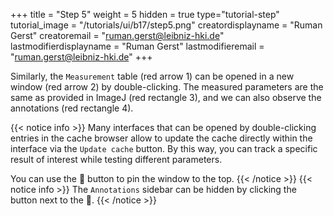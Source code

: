 +++
title = "Step 5"
weight = 5
hidden = true
type="tutorial-step"
tutorial_image = "/tutorials/ui/b17/step5.png"
creatordisplayname = "Ruman Gerst"
creatoremail = "ruman.gerst@leibniz-hki.de"
lastmodifierdisplayname = "Ruman Gerst"
lastmodifieremail = "ruman.gerst@leibniz-hki.de"
+++

Similarly, the `Measurement` table (red arrow 1) can be opened in a new window (red arrow 2) by double-clicking. The measured parameters are the same as provided in ImageJ (red rectangle 3), and we can also observe the annotations (red rectangle 4).

{{< notice info >}}
Many interfaces that can be opened by double-clicking entries in the cache browser allow to update the cache directly within the interface via the `Update cache` button. By this way, you can track a specific result of interest while testing different parameters.

You can use the 📌 button to pin the window to the top.
{{< /notice >}}
{{< notice info >}}
The `Annotations` sidebar can be hidden by clicking the button next to the 📌.
{{< /notice >}}